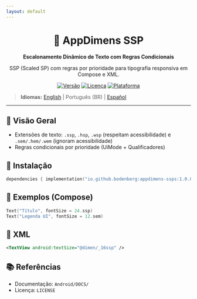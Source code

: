 ```yaml
---
layout: default
---
```


<div align="center">
    <h1>📐 AppDimens SSP</h1>
    <p><strong>Escalonamento Dinâmico de Texto com Regras Condicionais</strong></p>
    <p>SSP (Scaled SP) com regras por prioridade para tipografia responsiva em Compose e XML.</p>

[![Versão](https://img.shields.io/badge/version-1.0.9-blue.svg)](https://github.com/bodenberg/appdimens/releases)
[![Licença](https://img.shields.io/badge/license-Apache%202.0-green.svg)](../../../LICENSE)
[![Plataforma](https://img.shields.io/badge/platform-Android%2021+-orange.svg)](https://developer.android.com/)
</div>

> **Idiomas:** [English](../../../../Android/appdimens_ssps/README.md) | Português (BR) | [Español](../../es/Android/appdimens_ssps/README.md)

---

## 🎯 Visão Geral
- Extensões de texto: `.ssp`, `.hsp`, `.wsp` (respeitam acessibilidade) e `.sem/.hem/.wem` (ignoram acessibilidade)
- Regras condicionais por prioridade (UiMode + Qualificadores)

## 🚀 Instalação
```kotlin
dependencies { implementation("io.github.bodenberg:appdimens-ssps:1.0.8") }
```

## 🎨 Exemplos (Compose)
```kotlin
Text("Título", fontSize = 24.ssp)
Text("Legenda UI", fontSize = 12.sem)
```

## 📄 XML
```xml
<TextView android:textSize="@dimen/_16ssp" />
```

## 📚 Referências
- Documentação: `Android/DOCS/`
- Licença: `LICENSE`
